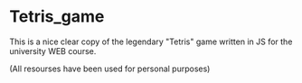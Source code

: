 # Tetris_game
This is a nice clear copy of the legendary "Tetris" game written in JS for the university WEB course. 

(All resourses have been used for personal purposes) 
